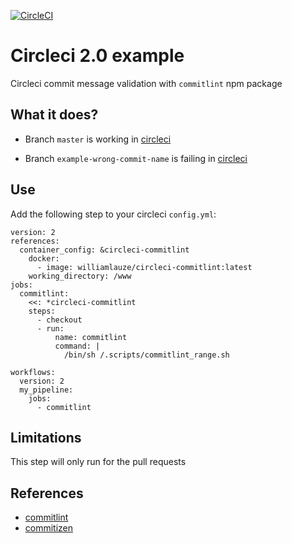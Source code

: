 [![CircleCI](https://circleci.com/gh/wilau2/circleci-validate-commit-msg/tree/master.svg?style=svg)](https://circleci.com/gh/wilau2/circleci-validate-commit-msg/tree/master)

# Circleci 2.0 example

Circleci commit message validation with `commitlint` npm package

## What it does? 

- Branch `master` is working in [circleci](https://circleci.com/gh/wilau2/circleci-validate-commit-msg/tree/master)

- Branch `example-wrong-commit-name` is failing in [circleci](https://circleci.com/gh/wilau2/circleci-validate-commit-msg/tree/example-wrong-commit-name)

## Use 
Add the following step to your circleci `config.yml`:

```
version: 2
references:
  container_config: &circleci-commitlint
    docker:
      - image: williamlauze/circleci-commitlint:latest
    working_directory: /www
jobs:
  commitlint:
    <<: *circleci-commitlint
    steps:
      - checkout
      - run:
          name: commitlint
          command: |
            /bin/sh /.scripts/commitlint_range.sh

workflows:
  version: 2
  my_pipeline:
    jobs:
      - commitlint
```

## Limitations

This step will only run for the pull requests

## References

- [commitlint](https://github.com/marionebl/commitlint)
- [commitizen](https://github.com/commitizen/cz-cli)
